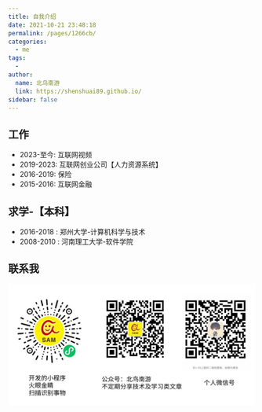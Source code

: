 ```yaml
---
title: 自我介绍
date: 2021-10-21 23:48:18
permalink: /pages/1266cb/
categories:
  - me
tags:
  - 
author: 
  name: 北鸟南游
  link: https://shenshuai89.github.io/
sidebar: false
---
```


## 工作
- 2023-至今: 互联网视频
- 2019-2023: 互联网创业公司【人力资源系统】
- 2016-2019: 保险
- 2015-2016: 互联网金融



## 求学-【本科】
- 2016-2018 : 郑州大学-计算机科学与技术 
- 2008-2010 : 河南理工大学-软件学院


## 联系我
![我的信息](/assets/images/myinfo.jpeg)